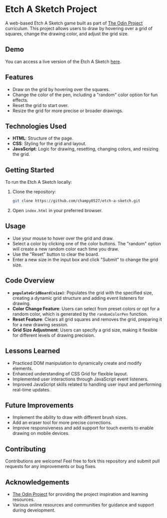 # Etch A Sketch Project

A web-based Etch A Sketch game built as part of [The Odin Project](https://www.theodinproject.com) curriculum. This project allows users to draw by hovering over a grid of squares, change the drawing color, and adjust the grid size.

## Demo

You can access a live version of the Etch A Sketch [here](https://champy0527.github.io/etch-a-sketch).

## Features

- Draw on the grid by hovering over the squares.
- Change the color of the pen, including a "random" color option for fun effects.
- Reset the grid to start over.
- Resize the grid for more precise or broader drawings.

## Technologies Used

- **HTML**: Structure of the page.
- **CSS**: Styling for the grid and layout.
- **JavaScript**: Logic for drawing, resetting, changing colors, and resizing the grid.

## Getting Started

To run the Etch A Sketch locally:

1. Clone the repository:
    ```bash
    git clone https://github.com/champy0527/etch-a-sketch.git
    ```
2. Open `index.html` in your preferred browser.

## Usage

- Use your mouse to hover over the grid and draw.
- Select a color by clicking one of the color buttons. The "random" option will create a new random color each time you draw.
- Use the "Reset" button to clear the board.
- Enter a new size in the input box and click "Submit" to change the grid size.

## Code Overview

- **`populateGridBoard(size)`**: Populates the grid with the specified size, creating a dynamic grid structure and adding event listeners for drawing.
- **Color Change Feature**: Users can select from preset colors or opt for a random color, which is generated by the `randomColorPen` function.
- **Reset Feature**: Clears all grid squares and removes the grid, preparing it for a new drawing session.
- **Grid Size Adjustment**: Users can specify a grid size, making it flexible for different levels of drawing precision.

## Lessons Learned

- Practiced DOM manipulation to dynamically create and modify elements.
- Enhanced understanding of CSS Grid for flexible layout.
- Implemented user interactions through JavaScript event listeners.
- Improved JavaScript skills related to handling user input and performing real-time updates.

## Future Improvements

- Implement the ability to draw with different brush sizes.
- Add an eraser tool for more precise corrections.
- Improve responsiveness and add support for touch events to enable drawing on mobile devices.

## Contributing

Contributions are welcome! Feel free to fork this repository and submit pull requests for any improvements or bug fixes.

## Acknowledgements

- [The Odin Project](https://www.theodinproject.com) for providing the project inspiration and learning resources.
- Various online resources and communities for guidance and support during development.

